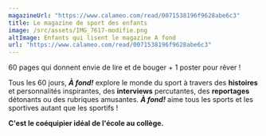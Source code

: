```yaml
---
magazineUrl: "https://www.calameo.com/read/0071538196f9628abe6c3"
title: Le magazine de sport des enfants
image: /src/assets/IMG_7617-modifie.png
altImage: Enfants qui lisent le magazine A fond
url: "https://www.calameo.com/read/0071538196f9628abe6c3"
---
```


60 pages qui donnent envie de lire et de bouger + 1 poster pour rêver !

Tous les 60 jours, **_À fond!_** explore le monde du sport à travers des **histoires** et personnalités inspirantes, des **interviews** percutantes, des **reportages** détonants ou des rubriques amusantes. **_À fond!_** aime tous les sports et les sportives autant que les sportifs !

**C'est le coéquipier idéal de l'école au collège.**
